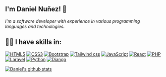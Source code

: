 <h2> I'm Daniel Nuñez! 👋</h2>
<p><em>I'm a software developer with experience in various programming languages and technologies.
</em></p>

<h2>👨‍💻  I have skills in:</h2>  

 [![HTML5](https://img.shields.io/badge/-HTML5-E34F26?style=flat&logo=html5&logoColor=white&link=https://github.com/danielnr25)](https://github.com/danielnr25)
 [![CSS3](https://img.shields.io/badge/-CSS3-1572B6?style=flat&logo=css3&link=https://github.com/danielnr25)](https://github.com/danielnr25)
 [![Bootstrap](https://img.shields.io/badge/-Bootstrap-563D7C?style=flat&logo=bootstrap&link=https://github.com/danielnr25)](https://github.com/danielnr25)
 [![Tailwind css](https://img.shields.io/badge/-Tailwind-4338ca?style=flat&logo=tailwindcss&link=https://github.com/danielnr25)](https://github.com/danielnr25)
 [![JavaScript](https://img.shields.io/badge/-JavaScript-black?style=flat&logo=javascript&link=https://github.com/danielnr25)](https://github.com/danielnr25)
 [![React](https://img.shields.io/badge/-React-black?style=flat&logo=react&link=https://github.com/danielnr25)](https://github.com/danielnr25)
 [![PHP](https://img.shields.io/badge/-PHP-black?style=flat&logo=php&link=https://github.com/danielnr25)](https://github.com/danielnr25)
 [![Laravel](https://img.shields.io/badge/-Laravel-black?style=flat&logo=laravel&link=https://github.com/danielnr25)](https://github.com/danielnr25)
 [![Python](https://img.shields.io/badge/-Python-black?style=flat&logo=python&link=https://github.com/danielnr25)](https://github.com/danielnr25)
 [![Django](https://img.shields.io/badge/-Django-059669?style=flat&logo=django&link=https://github.com/danielnr25)](https://github.com/danielnr25)
 
[![Daniel's github stats](https://github-readme-stats.vercel.app/api?username=danielnr25)](https://github.com/danielnr25/github-readme-stats)

